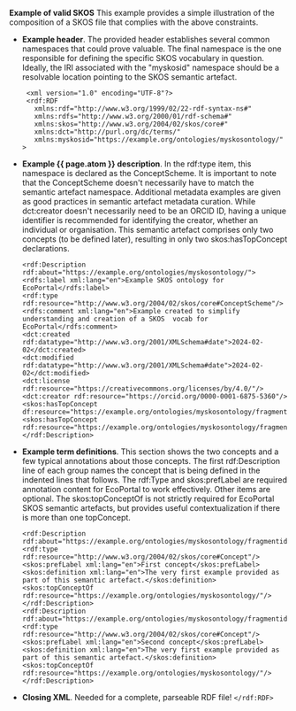 **Example of valid SKOS**
This example provides a simple illustration of the composition of a SKOS file that complies with the above constraints.
- **Example header**. The provided header establishes several common namespaces that could prove valuable. The final namespace is the one responsible for defining the specific SKOS vocabulary in question. Ideally, the IRI associated with the "myskosid" namespace should be a resolvable location pointing to the SKOS semantic artefact.
  ```
   <xml version="1.0" encoding="UTF-8"?>
   <rdf:RDF
     xmlns:rdf="http://www.w3.org/1999/02/22-rdf-syntax-ns#"
     xmlns:rdfs="http://www.w3.org/2000/01/rdf-schema#"
     xmlns:skos="http://www.w3.org/2004/02/skos/core#"
     xmlns:dct="http://purl.org/dc/terms/"
     xmlns:myskosid="https://example.org/ontologies/myskosontology/" >
    ```
- **Example {{ page.atom }} description**. In the rdf:type item, this namespace is declared as the ConceptScheme. It is important to note that the ConceptScheme doesn't necessarily have to match the semantic artefact namespace. Additional metadata examples are given as good practices in semantic artefact metadata curation. While dct:creator doesn't necessarily need to be an ORCID ID, having a unique identifier is recommended for identifying the creator, whether an individual or organisation. This semantic artefact comprises only two concepts (to be defined later), resulting in only two skos:hasTopConcept declarations.
    ```
    <rdf:Description rdf:about="https://example.org/ontologies/myskosontology/">
    <rdfs:label xml:lang="en">Example SKOS ontology for EcoPortal</rdfs:label>
    <rdf:type rdf:resource="http://www.w3.org/2004/02/skos/core#ConceptScheme"/>
    <rdfs:comment xml:lang="en">Example created to simplify understanding and creation of a SKOS  vocab for EcoPortal</rdfs:comment>
    <dct:created rdf:datatype="http://www.w3.org/2001/XMLSchema#date">2024-02-02</dct:created>
    <dct:modified rdf:datatype="http://www.w3.org/2001/XMLSchema#date">2024-02-02</dct:modified>
    <dct:license rdf:resource="https://creativecommons.org/licenses/by/4.0/"/>
    <dct:creator rdf:resource="https://orcid.org/0000-0001-6875-5360"/>
    <skos:hasTopConcept df:resource="https://example.org/ontologies/myskosontology/fragmentid001"/>
    <skos:hasTopConcept rdf:resource="https://example.org/ontologies/myskosontology/fragmentid002"/>
    </rdf:Description>
    ```

- **Example term definitions**. This section shows the two concepts and a few typical annotations about those concepts. The first rdf:Description line of each group names the concept that is being defined in the indented lines that follows. The rdf:Type and skos:prefLabel are required annotation content for EcoPortal to work effectively. Other items are optional. The skos:topConceptOf is not strictly required for EcoPortal SKOS semantic artefacts, but provides useful contextualization if there is more than one topConcept.
    ```
    <rdf:Description rdf:about="https://example.org/ontologies/myskosontology/fragmentid001"">
    <rdf:type rdf:resource="http://www.w3.org/2004/02/skos/core#Concept"/>
    <skos:prefLabel xml:lang="en">First concept</skos:prefLabel>
    <skos:definition xml:lang="en">The very first example provided as part of this semantic artefact.</skos:definition>
    <skos:topConceptOf rdf:resource="https://example.org/ontologies/myskosontology/"/>
    </rdf:Description>
    <rdf:Description rdf:about="https://example.org/ontologies/myskosontology/fragmentid002"">
    <rdf:type rdf:resource="http://www.w3.org/2004/02/skos/core#Concept"/>
    <skos:prefLabel xml:lang="en">Second concept</skos:prefLabel>
    <skos:definition xml:lang="en">The very first example provided as part of this semantic artefact.</skos:definition>
    <skos:topConceptOf rdf:resource="https://example.org/ontologies/myskosontology/"/>
    </rdf:Description>
    ```

- **Closing XML**. Needed for a complete, parseable RDF file!
    `</rdf:RDF>`
